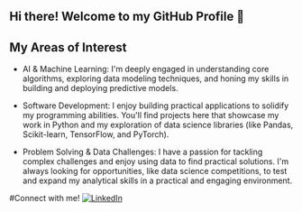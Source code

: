 ## Hi there! Welcome to my GitHub Profile 👋

## My Areas of Interest
- AI & Machine Learning: I'm deeply engaged in understanding core algorithms, exploring data modeling techniques, and honing my skills in building and deploying predictive models.

- Software Development: I enjoy building practical applications to solidify my programming abilities. You'll find projects here that showcase my work in Python and my exploration of data science libraries (like Pandas, Scikit-learn, TensorFlow, and PyTorch).

- Problem Solving & Data Challenges: I have a passion for tackling complex challenges and enjoy using data to find practical solutions. I'm always looking for opportunities, like data science competitions, to test and expand my analytical skills in a practical and engaging environment.

#Connect with me!
<a href="https://www.linkedin.com/in/muhammad-keenan-basyir-336153337" target="_blank">
  <img src="https://img.shields.io/badge/LINKEDIN-0077B5?style=for-the-badge&logo=linkedin&logoColor=white" alt="LinkedIn" />
</a>
